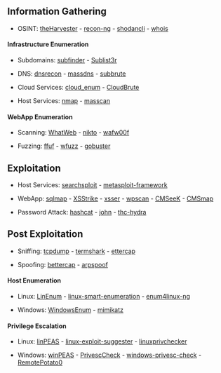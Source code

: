 ## Information Gathering

* OSINT: [theHarvester](https://github.com/laramies/theHarvester) - [recon-ng](https://github.com/lanmaster53/recon-ng) - [shodancli](https://github.com/malinkinsa/shodancli) - [whois](https://github.com/weppos/whois)

#### Infrastructure Enumeration

* Subdomains: [subfinder](https://github.com/projectdiscovery/subfinder) - [Sublist3r](https://github.com/aboul3la/Sublist3r)

* DNS: [dnsrecon](https://github.com/darkoperator/dnsrecon) - [massdns](https://github.com/blechschmidt/massdns) - [subbrute](https://github.com/TheRook/subbrute)

* Cloud Services: [cloud_enum](https://github.com/initstring/cloud_enum) - [CloudBrute](https://github.com/0xsha/CloudBrute)

* Host Services: [nmap](https://github.com/nmap/nmap) - [masscan](https://github.com/robertdavidgraham/masscan)

#### WebApp Enumeration

* Scanning: [WhatWeb](https://github.com/urbanadventurer/WhatWeb) - [nikto](https://github.com/sullo/nikto) - [wafw00f](https://github.com/EnableSecurity/wafw00f)

* Fuzzing: [ffuf](https://github.com/ffuf/ffuf) - [wfuzz](https://github.com/xmendez/wfuzz) - [gobuster](https://github.com/OJ/gobuster)

## Exploitation

* Host Services: [searchsploit](https://gitlab.com/exploit-database/exploitdb) - [metasploit-framework](https://github.com/rapid7/metasploit-framework)

* WebApp: [sqlmap](https://github.com/sqlmapproject/sqlmap) - [XSStrike](https://github.com/s0md3v/XSStrike) - [xsser](https://github.com/epsylon/xsser) - [wpscan](https://github.com/wpscanteam/wpscan) - [CMSeeK](https://github.com/Tuhinshubhra/CMSeeK) - [CMSmap](https://github.com/dionach/CMSmap)

* Password Attack: [hashcat](https://github.com/hashcat/hashcat) - [john](https://github.com/openwall/john) - [thc-hydra](https://github.com/vanhauser-thc/thc-hydra)

## Post Exploitation

* Sniffing: [tcpdump](https://github.com/the-tcpdump-group/tcpdump) - [termshark](https://github.com/gcla/termshark) - [ettercap](https://github.com/Ettercap/ettercap)

* Spoofing: [bettercap](https://github.com/bettercap/bettercap) - [arpspoof](https://github.com/alandau/arpspoof)

#### Host Enumeration

* Linux: [LinEnum](https://github.com/rebootuser/LinEnum) - [linux-smart-enumeration](https://github.com/diego-treitos/linux-smart-enumeration) - [enum4linux-ng](https://github.com/cddmp/enum4linux-ng)

* Windows: [WindowsEnum](https://github.com/absolomb/WindowsEnum) - [mimikatz](https://github.com/gentilkiwi/mimikatz)

#### Privilege Escalation

* Linux: [linPEAS](https://github.com/peass-ng/PEASS-ng/tree/master/linPEAS) - [linux-exploit-suggester](https://github.com/The-Z-Labs/linux-exploit-suggester) - [linuxprivchecker](https://github.com/sleventyeleven/linuxprivchecker)

* Windows: [winPEAS](https://github.com/peass-ng/PEASS-ng/tree/master/winPEAS) - [PrivescCheck](https://github.com/itm4n/PrivescCheck) - [windows-privesc-check](https://github.com/pentestmonkey/windows-privesc-check) - [RemotePotato0](https://github.com/antonioCoco/RemotePotato0)
